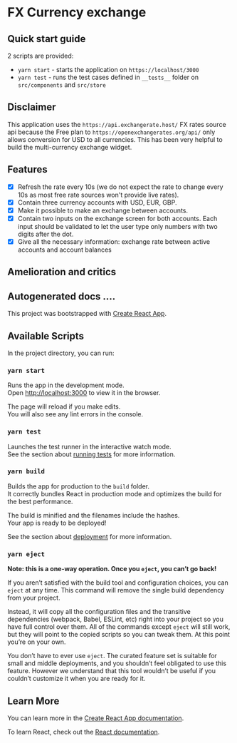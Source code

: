 # FX Currency exchange

## Quick start guide

2 scripts are provided:

- `yarn start` - starts the application on `https://localhost/3000`
- `yarn test` - runs the test cases defined in `__tests__` folder on `src/components` and `src/store`

## Disclaimer

This application uses the ```https://api.exchangerate.host/``` FX rates source api because the Free plan to ```https://openexchangerates.org/api/``` only allows conversion for USD to all currencies. 
This has been very helpful to build the multi-currency exchange widget.

## Features

- [X] Refresh the rate every 10s (we do not expect the rate to change every 10s as most free
rate sources won't provide live rates).
- [X] Contain three currency accounts with USD, EUR, GBP.
- [X] Make it possible to make an exchange between accounts.
- [X] Contain two inputs on the exchange screen for both accounts. Each input should be
validated to let the user type only numbers with two digits after the dot.
- [X] Give all the necessary information: exchange rate between active accounts and account
balances

## Amelioration and critics

## Autogenerated docs ....

This project was bootstrapped with [Create React App](https://github.com/facebook/create-react-app).

## Available Scripts

In the project directory, you can run:

### `yarn start`

Runs the app in the development mode.\
Open [http://localhost:3000](http://localhost:3000) to view it in the browser.

The page will reload if you make edits.\
You will also see any lint errors in the console.

### `yarn test`

Launches the test runner in the interactive watch mode.\
See the section about [running tests](https://facebook.github.io/create-react-app/docs/running-tests) for more information.

### `yarn build`

Builds the app for production to the `build` folder.\
It correctly bundles React in production mode and optimizes the build for the best performance.

The build is minified and the filenames include the hashes.\
Your app is ready to be deployed!

See the section about [deployment](https://facebook.github.io/create-react-app/docs/deployment) for more information.

### `yarn eject`

**Note: this is a one-way operation. Once you `eject`, you can’t go back!**

If you aren’t satisfied with the build tool and configuration choices, you can `eject` at any time. This command will remove the single build dependency from your project.

Instead, it will copy all the configuration files and the transitive dependencies (webpack, Babel, ESLint, etc) right into your project so you have full control over them. All of the commands except `eject` will still work, but they will point to the copied scripts so you can tweak them. At this point you’re on your own.

You don’t have to ever use `eject`. The curated feature set is suitable for small and middle deployments, and you shouldn’t feel obligated to use this feature. However we understand that this tool wouldn’t be useful if you couldn’t customize it when you are ready for it.

## Learn More

You can learn more in the [Create React App documentation](https://facebook.github.io/create-react-app/docs/getting-started).

To learn React, check out the [React documentation](https://reactjs.org/).
